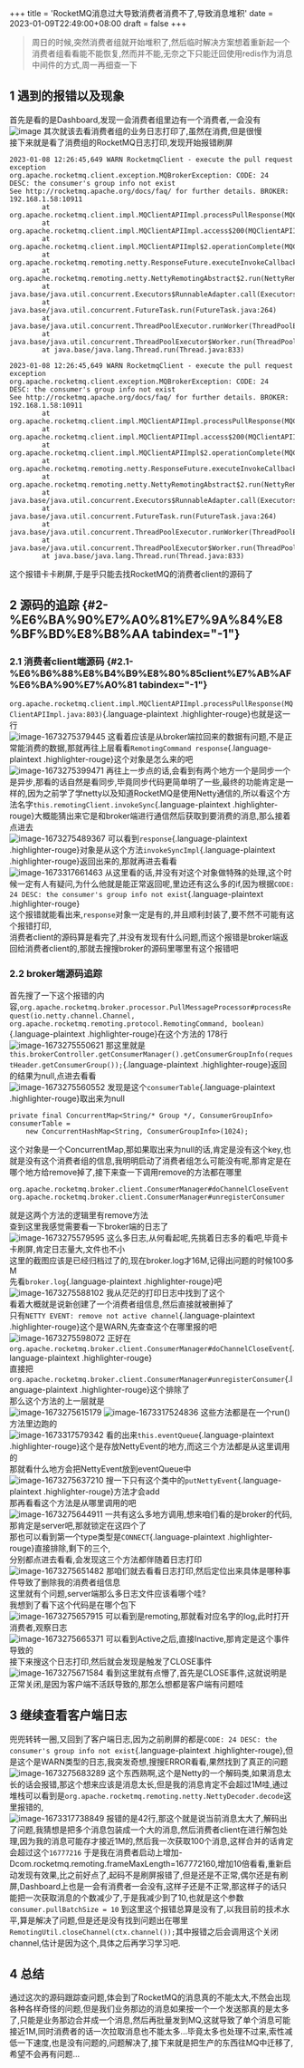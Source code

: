 +++
title = 'RocketMQ消息过大导致消费者消费不了,导致消息堆积'
date = 2023-01-09T22:49:00+08:00
draft = false
+++
> 周日的时候,突然消费者组就开始堆积了,然后临时解决方案想着重新起一个消费者组看看能不能恢复,然而并不能,无奈之下只能迁回使用redis作为消息中间件的方式,周一再细查一下

## 1 遇到的报错以及现象 

首先是看的是Dashboard,发现一会消费者组里边有一个消费者,一会没有\
![image](867497dc6749769319ea72912069a26fdc708319.png)
其次就该去看消费者组的业务日志打印了,虽然在消费,但是很慢\
接下来就是看了消费组的RocketMQ日志打印,发现开始报错刷屏

``` {.hljs .language-php}
2023-01-08 12:26:45,649 WARN RocketmqClient - execute the pull request exception
org.apache.rocketmq.client.exception.MQBrokerException: CODE: 24  DESC: the consumer's group info not exist
See http://rocketmq.apache.org/docs/faq/ for further details. BROKER: 192.168.1.58:10911
        at org.apache.rocketmq.client.impl.MQClientAPIImpl.processPullResponse(MQClientAPIImpl.java:803)
        at org.apache.rocketmq.client.impl.MQClientAPIImpl.access$200(MQClientAPIImpl.java:175)
        at org.apache.rocketmq.client.impl.MQClientAPIImpl$2.operationComplete(MQClientAPIImpl.java:754)
        at org.apache.rocketmq.remoting.netty.ResponseFuture.executeInvokeCallback(ResponseFuture.java:54)
        at org.apache.rocketmq.remoting.netty.NettyRemotingAbstract$2.run(NettyRemotingAbstract.java:321)
        at java.base/java.util.concurrent.Executors$RunnableAdapter.call(Executors.java:539)
        at java.base/java.util.concurrent.FutureTask.run(FutureTask.java:264)
        at java.base/java.util.concurrent.ThreadPoolExecutor.runWorker(ThreadPoolExecutor.java:1136)
        at java.base/java.util.concurrent.ThreadPoolExecutor$Worker.run(ThreadPoolExecutor.java:635)
        at java.base/java.lang.Thread.run(Thread.java:833)

2023-01-08 12:26:45,649 WARN RocketmqClient - execute the pull request exception
org.apache.rocketmq.client.exception.MQBrokerException: CODE: 24  DESC: the consumer's group info not exist
See http://rocketmq.apache.org/docs/faq/ for further details. BROKER: 192.168.1.58:10911
        at org.apache.rocketmq.client.impl.MQClientAPIImpl.processPullResponse(MQClientAPIImpl.java:803)
        at org.apache.rocketmq.client.impl.MQClientAPIImpl.access$200(MQClientAPIImpl.java:175)
        at org.apache.rocketmq.client.impl.MQClientAPIImpl$2.operationComplete(MQClientAPIImpl.java:754)
        at org.apache.rocketmq.remoting.netty.ResponseFuture.executeInvokeCallback(ResponseFuture.java:54)
        at org.apache.rocketmq.remoting.netty.NettyRemotingAbstract$2.run(NettyRemotingAbstract.java:321)
        at java.base/java.util.concurrent.Executors$RunnableAdapter.call(Executors.java:539)
        at java.base/java.util.concurrent.FutureTask.run(FutureTask.java:264)
        at java.base/java.util.concurrent.ThreadPoolExecutor.runWorker(ThreadPoolExecutor.java:1136)
        at java.base/java.util.concurrent.ThreadPoolExecutor$Worker.run(ThreadPoolExecutor.java:635)
        at java.base/java.lang.Thread.run(Thread.java:833)
```

这个报错卡卡刷屏,于是乎只能去找RocketMQ的消费者client的源码了

## 2 源码的追踪 {#2-%E6%BA%90%E7%A0%81%E7%9A%84%E8%BF%BD%E8%B8%AA tabindex="-1"}

### 2.1 消费者client端源码 {#2.1-%E6%B6%88%E8%B4%B9%E8%80%85client%E7%AB%AF%E6%BA%90%E7%A0%81 tabindex="-1"}

`org.apache.rocketmq.client.impl.MQClientAPIImpl.processPullResponse(MQClientAPIImpl.java:803)`{.language-plaintext
.highlighter-rouge}也就是这一行\
![image-1673275379445](883f4989e9d65f9cff08cb65b9188eec6d1b8872.png)
这看着应该是从broker端拉回来的数据有问题,不是正常能消费的数据,那就再往上层看看`RemotingCommand response`{.language-plaintext
.highlighter-rouge}这个对象是怎么来的吧\
![image-1673275399471](25c431a6376af2b6b48ce6a9a238d4ab031ab8cc.png)
再往上一步点的话,会看到有两个地方一个是同步一个是异步,那看的话自然是看同步,毕竟同步代码更简单明了一些,最终的功能肯定是一样的,因为之前学了学netty以及知道RocketMQ是使用Netty通信的,所以看这个方法名字`this.remotingClient.invokeSync`{.language-plaintext
.highlighter-rouge}大概能猜出来它是和broker端进行通信然后获取到要消费的消息,那么接着点进去\
![image-1673275489367](f79dfabc78ccb47e7fac8c4e139fa89c90fa67cc.png)
可以看到`response`{.language-plaintext
.highlighter-rouge}对象是从这个方法`invokeSyncImpl`{.language-plaintext
.highlighter-rouge}返回出来的,那就再进去看看\
![image-1673317661463](06ea476476c01919bd51253362a58fa17fb09926.png)
从这里看的话,并没有对这个对象做特殊的处理,这个时候一定有人有疑问,为什么他就是能正常返回呢,里边还有这么多的if,因为根据`CODE: 24 DESC: the consumer's group info not exist`{.language-plaintext
.highlighter-rouge}\
这个报错就能看出来,`response`对象一定是有的,并且顺利封装了,要不然不可能有这个报错打印,\
消费者client的源码算是看完了,并没有发现有什么问题,而这个报错是broker端返回给消费者client的,那就去搜搜broker的源码里哪里有这个报错吧

### 2.2 broker端源码追踪 

首先搜了一下这个报错的内容,`org.apache.rocketmq.broker.processor.PullMessageProcessor#processRequest(io.netty.channel.Channel, org.apache.rocketmq.remoting.protocol.RemotingCommand, boolean)`{.language-plaintext
.highlighter-rouge}在这个方法的 178行\
![image-1673275550621](25a834145650485b2393c99963f3983931af3b13.png)
那这里就是`this.brokerController.getConsumerManager().getConsumerGroupInfo(requestHeader.getConsumerGroup());`{.language-plaintext
.highlighter-rouge}返回的结果为null,点进去看看\
![image-1673275560552](d3cd0a831e0359dc21ec60543f2ed42f7a7a4a50.png)
发现是这个`consumerTable`{.language-plaintext
.highlighter-rouge}取出来为null

``` {.hljs .language-swift}
private final ConcurrentMap<String/* Group */, ConsumerGroupInfo> consumerTable =  
    new ConcurrentHashMap<String, ConsumerGroupInfo>(1024);
```

这个对象是一个ConcurrentMap,那如果取出来为null的话,肯定是没有这个key,也就是没有这个消费者组的信息,我明明启动了消费者组怎么可能没有呢,那肯定是在哪个地方给remove掉了,接下来查一下调用remove的方法都在哪里

``` {.hljs .language-php}
org.apache.rocketmq.broker.client.ConsumerManager#doChannelCloseEvent
org.apache.rocketmq.broker.client.ConsumerManager#unregisterConsumer
```

就是这两个方法的逻辑里有remove方法\
查到这里我感觉需要看一下broker端的日志了\
![image-1673275579595](28f6464de4902ef5c72df2f4ba75079cf183ddfb.png)
这么多日志,从何看起呢,先挑着日志多的看吧,毕竟卡卡刷屏,肯定日志量大,文件也不小\
这里的截图应该是已经归档过了的,现在broker.log才16M,记得出问题的时候100多M\
先看`broker.log`{.language-plaintext .highlighter-rouge}吧\
![image-1673275588102](436e3f0d493633e9a3d51b7bae183ca35178bfd7.png)
我从茫茫的打印日志中找到了这个\
看着大概就是说新创建了一个消费者组信息,然后直接就被删掉了\
只有`NETTY EVENT: remove not active channel`{.language-plaintext
.highlighter-rouge}这个是WARN,先查查这个在哪里报的吧\
![image-1673275598072](acec26f1862b6470daf63481884bd8cedc520846.png)
正好在`org.apache.rocketmq.broker.client.ConsumerManager#doChannelCloseEvent`{.language-plaintext
.highlighter-rouge}\
直接把`org.apache.rocketmq.broker.client.ConsumerManager#unregisterConsumer`{.language-plaintext
.highlighter-rouge}这个排除了\
那么这个方法的上一层就是\
![image-1673275615179](12383f9abe4b7c55a16875f7a9cc41fcffdaf0be.png)
![image-1673317524836](1a187f5039ebc5252bf4186874e6cb2a0f777df8.png)
这些方法都是在一个run()方法里边跑的\
![image-1673317579342](bfc8a9df5cb6217779984ae3eb2bd98c2cf7a825.png)
看的出来`this.eventQueue`{.language-plaintext
.highlighter-rouge}这个是存放NettyEvent的地方,而这三个方法都是从这里调用的\
那就看什么地方会把NettyEvent放到eventQueue中\
![image-1673275637210](07ef0c64f82bf055ddddb1cf1fa848789dc814a0.png)
搜一下只有这个类中的`putNettyEvent`{.language-plaintext
.highlighter-rouge}方法才会add\
那再看看这个方法是从哪里调用的吧\
![image-1673275644911](1034965014df54e2102ffb246a483c9cc5305996.png)
一共有这么多地方调用,想来咱们看的是broker的代码,那肯定是server吧,那就锁定在这四个了\
那也可以看到第一个type类型是`CONNECT`{.language-plaintext
.highlighter-rouge}直接排除,剩下的三个,\
分别都点进去看看,会发现这三个方法都伴随着日志打印\
![image-1673275651482](1ae6af7c6736ee44c7f2df54533d45e8423f8d33.png)
那咱们就去看看日志打印,然后定位出来具体是哪种事件导致了删除我的消费者组信息\
这里就有个问题,server端那么多日志文件应该看哪个哇?\
我想到了看下这个代码是在哪个包下\
![image-1673275657915](0a52c9b14c2f27cb369fa14be28235f23254d92b.png)
可以看到是remoting,那就看对应名字的log,此时打开消费者,观察日志\
![image-1673275665371](1489559b99e23e383d9e933a1f788625788e54ae.png)
可以看到Active之后,直接Inactive,那肯定是这个事件导致的\
接下来搜这个日志打印,然后就会发现是触发了CLOSE事件\
![image-1673275671584](3f5fe3828f4d0c7b3d0a921faad1efc8d4145bd4.png)
看到这里就有点懵了,首先是CLOSE事件,这就说明是正常关闭,是因为客户端不活跃导致的,那怎么想都是客户端有问题哇

## 3 继续查看客户端日志 

兜兜转转一圈,又回到了客户端日志,因为之前刷屏的都是`CODE: 24 DESC: the consumer's group info not exist`{.language-plaintext
.highlighter-rouge},但是这个是WARN类型的日志,我突发奇想,搜搜ERROR看看,果然找到了真正的问题\
![image-1673275683289](9992a2ab8a6898817fb2aac81d79fd346f5bf18e.png)
这个东西熟啊,这个是Netty的一个解码类,如果消息太长的话会报错,那这个想来应该是消息太长,但是我的消息肯定不会超过1M哇,通过堆栈可以看到是`org.apache.rocketmq.remoting.netty.NettyDecoder.decode`这里报错的,\
![image-1673317738849](5f3fa88d6cab4643de2c2f58584dc352dd618df2.png)
报错的是42行,那这个就是说当前消息太大了,解码出了问题,我猜想是把多个消息包装成一个大的消息,然后消费者client在进行解包处理,因为我的消息可能存才接近1M的,然后我一次获取100个消息,这样合并的话肯定会超过这个`16777216`
于是我在消费者启动上增加-Dcom.rocketmq.remoting.frameMaxLength=167772160,增加10倍看看,重新启动发现有效果,比之前好点了,起码不是刷屏报错了,但是还是不正常,偶尔还是有刷屏,Dashboard上也是一会有消费者一会没有,这样子还是不正常,那这样子的话只能把一次获取消息的个数减少了,于是我减少到了10,也就是这个参数`consumer.pullBatchSize = 10`
到这里这个报错总算是没有了,以我目前的技术水平,算是解决了问题,但是还是没有找到问题出在哪里\
`RemotingUtil.closeChannel(ctx.channel());`其中报错之后会调用这个关闭channel,估计是因为这个,具体之后再学习学习吧.

## 4 总结 

通过这次的源码跟踪查问题,体会到了RocketMQ的消息真的不能太大,不然会出现各种各样奇怪的问题,但是我们业务那边的消息如果按一个一个发送那真的是太多了,只能是业务那边合并成一个消息,然后再批量发到MQ,这就导致了单个消息可能接近1M,同时消费者的话一次拉取消息也不能太多...毕竟太多也处理不过来,索性减低一下速度,也是没有问题的,问题解决了,接下来就是把生产的东西往MQ中迁移了,希望不会再有问题...
